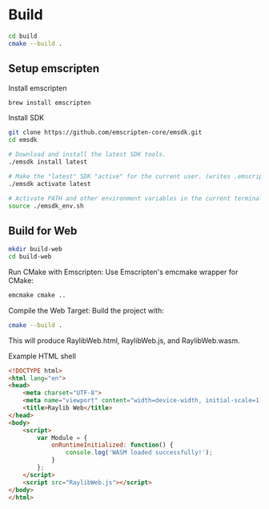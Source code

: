 # Build

```bash
cd build
cmake --build .
```

## Setup emscripten

Install emscripten

```bash
brew install emscripten
```

Install SDK

```bash
git clone https://github.com/emscripten-core/emsdk.git
cd emsdk

# Download and install the latest SDK tools.
./emsdk install latest

# Make the "latest" SDK "active" for the current user. (writes .emscripten file)
./emsdk activate latest

# Activate PATH and other environment variables in the current terminal
source ./emsdk_env.sh
```

## Build for Web

```bash
mkdir build-web
cd build-web
```

Run CMake with Emscripten: Use Emscripten's emcmake wrapper for CMake:

```bash
emcmake cmake ..
```

Compile the Web Target: Build the project with:

```bash
cmake --build .
```

This will produce RaylibWeb.html, RaylibWeb.js, and RaylibWeb.wasm.

Example HTML shell

```html
<!DOCTYPE html>
<html lang="en">
<head>
    <meta charset="UTF-8">
    <meta name="viewport" content="width=device-width, initial-scale=1.0">
    <title>Raylib Web</title>
</head>
<body>
    <script>
        var Module = {
            onRuntimeInitialized: function() {
                console.log('WASM loaded successfully!');
            }
        };
    </script>
    <script src="RaylibWeb.js"></script>
</body>
</html>
```